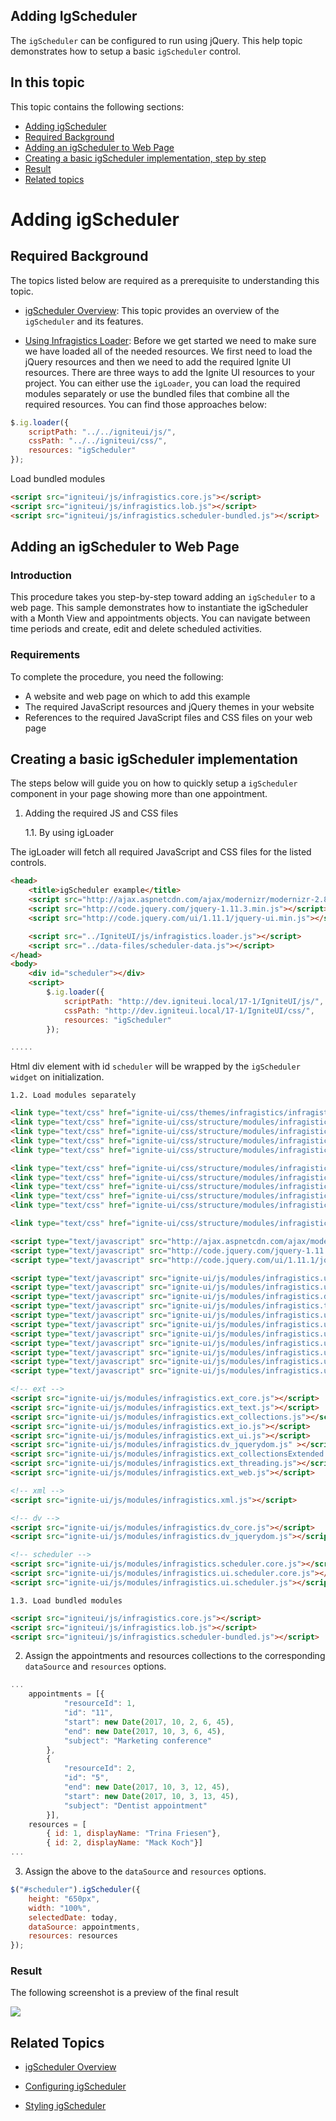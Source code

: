 <!--
|metadata|
{
    "fileName": "igscheduler-adding-igscheduler",
    "controlName": "igScheduler",
    "tags": ["Getting Started","How Do I"]
}
|metadata|
-->
## Adding IgScheduler

The `igScheduler` can be configured to run using jQuery. This help topic demonstrates how to setup a basic `igScheduler` control.

## In this topic

This topic contains the following sections:

- [Adding igScheduler](#adding)
- [Required Background](#background)
- [Adding an igScheduler to Web Page](#webpage)
- [Creating a basic igScheduler implementation, step by step](#basic-implementation)
- [Result](#result)
- [Related topics](#related)

# <a id="adding"></a>Adding igScheduler

## <a id="background"></a>Required Background

The topics listed below are required as a prerequisite to understanding this topic.

- [igScheduler Overview](igScheduler-Overview.html): This topic provides an overview of the `igScheduler` and its features.

- [Using Infragistics Loader](Using-Infragistics-Loader.html):
Before we get started we need to make sure we have loaded all of the needed resources. We first need to load the jQuery resources and then we need to add the required Ignite UI resources. There are three ways to add the Ignite UI resources to your project. You can either use the `igLoader`, you can load the required modules separately or use the bundled files that combine all the required resources. You can find those approaches below:

```js
$.ig.loader({
    scriptPath: "../../igniteui/js/",
    cssPath: "../../igniteui/css/",
    resources: "igScheduler"
});
```

Load bundled modules
```html
<script src="igniteui/js/infragistics.core.js"></script>
<script src="igniteui/js/infragistics.lob.js"></script>
<script src="igniteui/js/infragistics.scheduler-bundled.js"></script>
```

## <a id="webpage"></a>Adding an igScheduler to Web Page

### Introduction

This procedure takes you step-by-step toward adding an `igScheduler` to a web page. This sample demonstrates how to instantiate the igScheduler with a Month View and appointments objects. You can navigate between time periods and create, edit and delete scheduled activities.


### Requirements

To complete the procedure, you need the following:

-   A website and web page on which to add this example
-   The required JavaScript resources and jQuery themes in your website
-   References to the required JavaScript files and CSS files on your web page

## <a id="basic-implementation"></a>Creating a basic igScheduler implementation
The steps below will guide you on how to quickly setup a `igScheduler` component in your page showing more than one appointment.

1. Adding the required JS and CSS files

    1.1. By using igLoader

The igLoader will fetch all required JavaScript and CSS files for the listed controls.

```html
<head>
    <title>igScheduler example</title>
    <script src="http://ajax.aspnetcdn.com/ajax/modernizr/modernizr-2.8.3.js"></script>
    <script src="http://code.jquery.com/jquery-1.11.3.min.js"></script>
    <script src="http://code.jquery.com/ui/1.11.1/jquery-ui.min.js"></script>

    <script src="../IgniteUI/js/infragistics.loader.js"></script>
    <script src="../data-files/scheduler-data.js"></script>
</head>
<body>
    <div id="scheduler"></div>
    <script>
        $.ig.loader({
            scriptPath: "http://dev.igniteui.local/17-1/IgniteUI/js/",
            cssPath: "http://dev.igniteui.local/17-1/IgniteUI/css/",
            resources: "igScheduler"
        });

.....
```

Html div element with id `scheduler` will be wrapped by the `igScheduler widget` on initialization.

    1.2. Load modules separately

```html
<link type="text/css" href="ignite-ui/css/themes/infragistics/infragistics.theme.css" rel="stylesheet" />
<link type="text/css" href="ignite-ui/css/structure/modules/infragistics.ui.shared.css" rel="stylesheet" />
<link type="text/css" href="ignite-ui/css/structure/modules/infragistics.ui.editors.css" rel="stylesheet" />
<link type="text/css" href="ignite-ui/css/structure/modules/infragistics.ui.popover.css" rel="stylesheet" />
<link type="text/css" href="ignite-ui/css/structure/modules/infragistics.ui.notifier.css" rel="stylesheet" />

<link type="text/css" href="ignite-ui/css/structure/modules/infragistics.ui.toolbarbutton.css" rel="stylesheet" />
<link type="text/css" href="ignite-ui/css/structure/modules/infragistics.ui.splitbutton.css" rel="stylesheet" />
<link type="text/css" href="ignite-ui/css/structure/modules/infragistics.ui.colorpicker.css" rel="stylesheet" />
<link type="text/css" href="ignite-ui/css/structure/modules/infragistics.ui.combo.css" rel="stylesheet" />
<link type="text/css" href="ignite-ui/css/structure/modules/infragistics.ui.scroll.css" rel="stylesheet" />

<link type="text/css" href="ignite-ui/css/structure/modules/infragistics.ui.scheduler.css" rel="stylesheet" />

<script type="text/javascript" src="http://ajax.aspnetcdn.com/ajax/modernizr/modernizr-2.8.3.js"></script>
<script type="text/javascript" src="http://code.jquery.com/jquery-1.11.3.js"></script>
<script type="text/javascript" src="http://code.jquery.com/ui/1.11.1/jquery-ui.js"></script>

<script type="text/javascript" src="ignite-ui/js/modules/infragistics.util.js"></script>
<script type="text/javascript" src="ignite-ui/js/modules/infragistics.util.jquery.js"></script>
<script type="text/javascript" src="ignite-ui/js/modules/infragistics.datasource.js"></script>
<script type="text/javascript" src="ignite-ui/js/modules/infragistics.templating.js"></script>
<script type="text/javascript" src="ignite-ui/js/modules/infragistics.ui.scroll.js"></script>
<script type="text/javascript" src="ignite-ui/js/modules/infragistics.ui.shared.js"></script>
<script type="text/javascript" src="ignite-ui/js/modules/infragistics.ui.popover.js"></script>
<script type="text/javascript" src="ignite-ui/js/modules/infragistics.ui.notifier.js"></script>
<script type="text/javascript" src="ignite-ui/js/modules/infragistics.ui.validator.js"></script>
<script type="text/javascript" src="ignite-ui/js/modules/infragistics.ui.combo.js"></script>
<script type="text/javascript" src="ignite-ui/js/modules/infragistics.ui.editors.js"></script>

<!-- ext -->
<script src="ignite-ui/js/modules/infragistics.ext_core.js"></script>
<script src="ignite-ui/js/modules/infragistics.ext_text.js"></script>
<script src="ignite-ui/js/modules/infragistics.ext_collections.js"></script>
<script src="ignite-ui/js/modules/infragistics.ext_io.js"></script>
<script src="ignite-ui/js/modules/infragistics.ext_ui.js"></script>
<script src="ignite-ui/js/modules/infragistics.dv_jquerydom.js" ></script>
<script src="ignite-ui/js/modules/infragistics.ext_collectionsExtended.js"></script>
<script src="ignite-ui/js/modules/infragistics.ext_threading.js"></script>
<script src="ignite-ui/js/modules/infragistics.ext_web.js"></script>

<!-- xml -->
<script src="ignite-ui/js/modules/infragistics.xml.js"></script>

<!-- dv -->
<script src="ignite-ui/js/modules/infragistics.dv_core.js"></script>
<script src="ignite-ui/js/modules/infragistics.dv_jquerydom.js"></script>

<!-- scheduler -->
<script src="ignite-ui/js/modules/infragistics.scheduler.core.js"></script>
<script src="ignite-ui/js/modules/infragistics.ui.scheduler.core.js"></script>
<script src="ignite-ui/js/modules/infragistics.ui.scheduler.js"></script>
```

    1.3. Load bundled modules
    
```html
<script src="igniteui/js/infragistics.core.js"></script>
<script src="igniteui/js/infragistics.lob.js"></script>
<script src="igniteui/js/infragistics.scheduler-bundled.js"></script>
```

2. Assign the appointments and resources collections to the corresponding `dataSource` and `resources` options.

```javascript
...
    appointments = [{
            "resourceId": 1,
            "id": "11",
            "start": new Date(2017, 10, 2, 6, 45),
            "end": new Date(2017, 10, 3, 6, 45),
            "subject": "Marketing conference"
        },
        {
            "resourceId": 2,
            "id": "5",
            "end": new Date(2017, 10, 3, 12, 45),
            "start": new Date(2017, 10, 3, 13, 45),
            "subject": "Dentist appointment"
        }],
    resources = [
        { id: 1, displayName: "Trina Friesen"},
        { id: 2, displayName: "Mack Koch"}]
...
```
3. Assign the above to the `dataSource` and `resources` options.

```javascript
$("#scheduler").igScheduler({
    height: "650px",
    width: "100%",
    selectedDate: today,
    dataSource: appointments,
    resources: resources
});
```

### <a id="result"></a>Result

The following screenshot is a preview of the final result

![](images/scheduler.png)

## <a id="related"></a>Related Topics

-   [igScheduler Overview](igScheduler-Overview.html)

-	[Configuring igScheduler](igscheduler-Configuring.html)

-	[Styling igScheduler](igscheduler-Using-Themes.html)